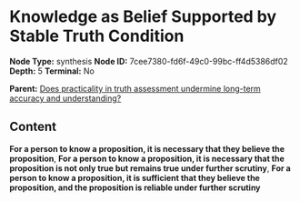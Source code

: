 # Knowledge as Belief Supported by Stable Truth Condition

**Node Type:** synthesis
**Node ID:** 7cee7380-fd6f-49c0-99bc-ff4d5386df02
**Depth:** 5
**Terminal:** No

**Parent:** [Does practicality in truth assessment undermine long-term accuracy and understanding?](does-practicality-in-truth-assessment-undermine-long-term-accuracy-and-understanding-antithesis-911ed7aa-c2cb-41e6-b104-83700559afd5.md)

## Content

**For a person to know a proposition, it is necessary that they believe the proposition**, **For a person to know a proposition, it is necessary that the proposition is not only true but remains true under further scrutiny**, **For a person to know a proposition, it is sufficient that they believe the proposition, and the proposition is reliable under further scrutiny**
